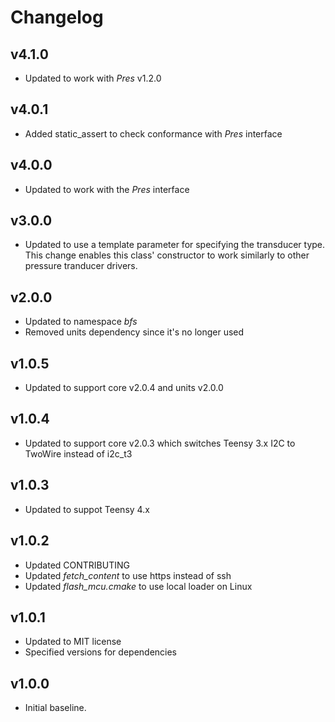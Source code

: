 # Changelog

## v4.1.0
- Updated to work with *Pres* v1.2.0

## v4.0.1
- Added static_assert to check conformance with *Pres* interface

## v4.0.0
- Updated to work with the *Pres* interface

## v3.0.0
- Updated to use a template parameter for specifying the transducer type. This change enables this class' constructor to work similarly to other pressure tranducer drivers.

## v2.0.0
- Updated to namespace *bfs*
- Removed units dependency since it's no longer used

## v1.0.5
- Updated to support core v2.0.4 and units v2.0.0

## v1.0.4
- Updated to support core v2.0.3 which switches Teensy 3.x I2C to TwoWire instead of i2c_t3

## v1.0.3
- Updated to suppot Teensy 4.x

## v1.0.2
- Updated CONTRIBUTING
- Updated *fetch_content* to use https instead of ssh
- Updated *flash_mcu.cmake* to use local loader on Linux

## v1.0.1
- Updated to MIT license
- Specified versions for dependencies

## v1.0.0
- Initial baseline.
